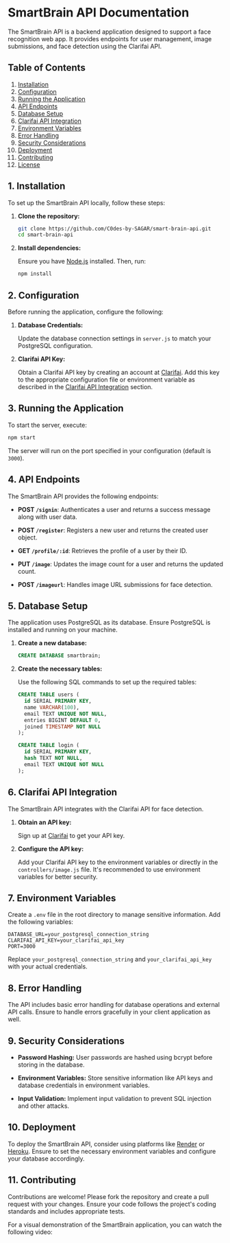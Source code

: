 # SmartBrain API Documentation

The SmartBrain API is a backend application designed to support a face recognition web app. It provides endpoints for user management, image submissions, and face detection using the Clarifai API.

## Table of Contents

1. [Installation](#installation)
2. [Configuration](#configuration)
3. [Running the Application](#running-the-application)
4. [API Endpoints](#api-endpoints)
5. [Database Setup](#database-setup)
6. [Clarifai API Integration](#clarifai-api-integration)
7. [Environment Variables](#environment-variables)
8. [Error Handling](#error-handling)
9. [Security Considerations](#security-considerations)
10. [Deployment](#deployment)
11. [Contributing](#contributing)
12. [License](#license)

## 1. Installation

To set up the SmartBrain API locally, follow these steps:

1. **Clone the repository:**

   ```bash
   git clone https://github.com/C0des-by-SAGAR/smart-brain-api.git
   cd smart-brain-api
   ```

2. **Install dependencies:**

   Ensure you have [Node.js](https://nodejs.org/) installed. Then, run:

   ```bash
   npm install
   ```

## 2. Configuration

Before running the application, configure the following:

1. **Database Credentials:**

   Update the database connection settings in `server.js` to match your PostgreSQL configuration.

2. **Clarifai API Key:**

   Obtain a Clarifai API key by creating an account at [Clarifai](https://www.clarifai.com/). Add this key to the appropriate configuration file or environment variable as described in the [Clarifai API Integration](#clarifai-api-integration) section.

## 3. Running the Application

To start the server, execute:

```bash
npm start
```

The server will run on the port specified in your configuration (default is `3000`).

## 4. API Endpoints

The SmartBrain API provides the following endpoints:

- **POST `/signin`**: Authenticates a user and returns a success message along with user data.

- **POST `/register`**: Registers a new user and returns the created user object.

- **GET `/profile/:id`**: Retrieves the profile of a user by their ID.

- **PUT `/image`**: Updates the image count for a user and returns the updated count.

- **POST `/imageurl`**: Handles image URL submissions for face detection.

## 5. Database Setup

The application uses PostgreSQL as its database. Ensure PostgreSQL is installed and running on your machine.

1. **Create a new database:**

   ```sql
   CREATE DATABASE smartbrain;
   ```

2. **Create the necessary tables:**

   Use the following SQL commands to set up the required tables:

   ```sql
   CREATE TABLE users (
     id SERIAL PRIMARY KEY,
     name VARCHAR(100),
     email TEXT UNIQUE NOT NULL,
     entries BIGINT DEFAULT 0,
     joined TIMESTAMP NOT NULL
   );

   CREATE TABLE login (
     id SERIAL PRIMARY KEY,
     hash TEXT NOT NULL,
     email TEXT UNIQUE NOT NULL
   );
   ```

## 6. Clarifai API Integration

The SmartBrain API integrates with the Clarifai API for face detection.

1. **Obtain an API key:**

   Sign up at [Clarifai](https://www.clarifai.com/) to get your API key.

2. **Configure the API key:**

   Add your Clarifai API key to the environment variables or directly in the `controllers/image.js` file. It's recommended to use environment variables for better security.

## 7. Environment Variables

Create a `.env` file in the root directory to manage sensitive information. Add the following variables:

```env
DATABASE_URL=your_postgresql_connection_string
CLARIFAI_API_KEY=your_clarifai_api_key
PORT=3000
```

Replace `your_postgresql_connection_string` and `your_clarifai_api_key` with your actual credentials.

## 8. Error Handling

The API includes basic error handling for database operations and external API calls. Ensure to handle errors gracefully in your client application as well.

## 9. Security Considerations

- **Password Hashing:** User passwords are hashed using bcrypt before storing in the database.

- **Environment Variables:** Store sensitive information like API keys and database credentials in environment variables.

- **Input Validation:** Implement input validation to prevent SQL injection and other attacks.

## 10. Deployment

To deploy the SmartBrain API, consider using platforms like [Render](https://render.com/) or [Heroku](https://www.heroku.com/). Ensure to set the necessary environment variables and configure your database accordingly.

## 11. Contributing

Contributions are welcome! Please fork the repository and create a pull request with your changes. Ensure your code follows the project's coding standards and includes appropriate tests.

For a visual demonstration of the SmartBrain application, you can watch the following video:

 

